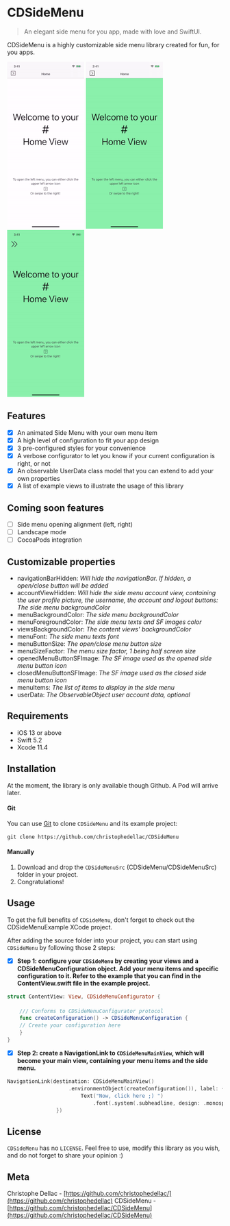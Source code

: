 # CDSideMenu
> An elegant side menu for you app, made with love and SwiftUI.

CDSideMenu is a highly customizable side menu library created for fun, for you apps. 

![](demo_basic.gif) ![](demo_favorite.gif) ![](demo_custom.gif)

## Features

- [x] An animated Side Menu with your own menu item
- [x] A high level of configuration to fit your app design
- [x] 3 pre-configured styles for your convenience
- [x] A verbose configurator to let you know if your current configuration is right, or not
- [x] An observable UserData class model that you can extend to add your own properties
- [x] A list of example views to illustrate the usage of this library

## Coming soon features

- [ ] Side menu opening alignment (left, right)
- [ ] Landscape mode
- [ ] CocoaPods integration

## Customizable properties

- navigationBarHidden: *Will hide the navigationBar. If hidden, a open/close button will be added*
- accountViewHidden: *Will hide the side menu account view, containing the user profile picture, the username, the account and logout buttons: The side menu backgroundColor*
- menuBackgroundColor: *The side menu backgroundColor*
- menuForegroundColor: *The side menu texts and SF images color*
- viewsBackgroundColor: *The content views' backgroundColor*
- menuFont: *The side menu texts font*
- menuButtonSize: *The open/close menu button size*
- menuSizeFactor: *The menu size factor, 1 being half screen size*
- openedMenuButtonSFImage: *The SF image used as the opened side menu button icon*
- closedMenuButtonSFImage: *The SF image used as the closed side menu button icon*
- menuItems: *The list of items to display in the side menu*
- userData: *The ObservableObject user account data, optional*

## Requirements

- iOS 13 or above
- Swift 5.2
- Xcode 11.4

## Installation

At the moment, the library is only available though Github. A Pod will arrive later.

#### Git

You can use [Git](https://git-scm.com/) to clone `CDSideMenu` and its example project:

```git
git clone https://github.com/christophedellac/CDSideMenu
```

#### Manually

1. Download and drop the `CDSideMenuSrc` (CDSideMenu/CDSideMenuSrc) folder in your project.  
2. Congratulations!  

## Usage

To get the full benefits of `CDSideMenu`, don't forget to check out the CDSideMenuExample XCode project. 

After adding the source folder into your project, you can start using `CDSideMenu` by following those 2 steps:

- [x] **Step 1: configure your `CDSideMenu` by creating your views and a CDSideMenuConfiguration object. Add your menu items and specific configuration to it. Refer to the example that you can find in the ContentView.swift file in the example project.**

``` swift
struct ContentView: View, CDSideMenuConfigurator {
    
    /// Conforms to CDSideMenuConfigurator protocol
    func createConfiguration() -> CDSideMenuConfiguration { 
    // Create your configuration here
    }
}
```

- [x] **Step 2: create a NavigationLink to `CDSideMenuMainView`, which will become your main view, containing your menu items and the side menu.**

``` swift
NavigationLink(destination: CDSideMenuMainView()
                    .environmentObject(createConfiguration()), label: {
                        Text("Now, click here ;) ")
                            .font(.system(.subheadline, design: .monospaced))
                })
```

## License

`CDSideMenu` has no ``LICENSE``. Feel free to use, modify this library as you wish, and do not forget to share your opinion :)

## Meta

Christophe Dellac - [https://github.com/christophedellac/](https://github.com/christophedellac)
CDSideMenu - [https://github.com/christophedellac/CDSideMenu](https://github.com/christophedellac/CDSideMenu)
